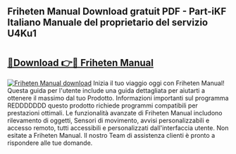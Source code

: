 ## Friheten Manual Download gratuit PDF - Part-iKF Italiano Manuale del proprietario del servizio U4Ku1

# <h2><a href="http://dfev04b.blite.top/?on=Friheten+Manual">🔗Download 👉🔴 Friheten Manual</a></h2>

[![Friheten Manual download](https://i.imgur.com/lujVjoI.png)](http://dfev04b.blite.top/?on=Friheten+Manual)
Inizia il tuo viaggio oggi con Friheten Manual! Questa guida per l'utente include una guida dettagliata per aiutarti a ottenere il massimo dal tuo Prodotto. Informazioni importanti sul programma REDDDDDDD questo prodotto richiede programmi compatibili per prestazioni ottimali. Le funzionalità avanzate di Friheten Manual includono rilevamento di oggetti, Sensori di movimento, avvisi personalizzabili e accesso remoto, tutti accessibili e personalizzati dall'interfaccia utente. Non esitate a Friheten Manual. Il nostro Team di assistenza clienti è pronto a rispondere alle tue domande.
